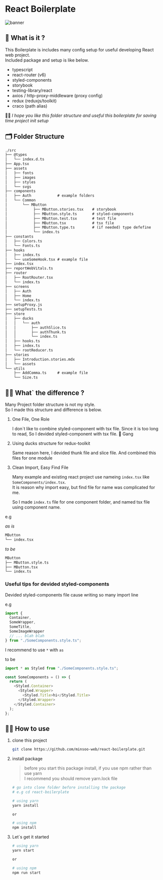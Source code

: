 # React Boilerplate

![banner](./src/assets/images/banner.png)

## 🤔 What is it ?

This Boilerplate is includes many config setup for useful developing React web project.  
Included package and setup is like below.

- typescript
- react-router (v6)
- styled-components
- storybook
- testing-library/react
- axios / http-proxy-middleware (proxy config)
- redux (reduxjs/toolkit)
- craco (path alias)

🙇‍♂️ _I hope you like this folder structure and useful this boilerplate for saving time project init setup_

## 🗂 Folder Structure

```txt
./src
├── @types
│   └── index.d.ts
├── App.tsx
├── assets
│   ├── fonts
│   ├── images
│   ├── styles
│   └── svgs
├── components
│   ├── Auth            # example folders
│   └── Common
│       └── MButton
│            ├── MButton.stories.tsx    # storybook
│            ├── MButton.style.ts       # styled-components
│            ├── MButton.test.tsx       # test file
│            ├── MButton.tsx            # tsx file
│            ├── MButton.type.ts        # (if needed) type defefine
│            └── index.ts
├── constants
│   ├── Colors.ts
│   └── Fonts.ts
├── hooks
│   ├── index.ts
│   └── useSomeHook.tsx # example file
├── index.tsx
├── reportWebVitals.ts
├── router
│   ├── RootRouter.tsx
│   └── index.ts
├── screens
│   ├── Auth
│   ├── Home
│   └── index.ts
├── setupProxy.js
├── setupTests.ts
├── store
│   ├── ducks
│   │   └── auth
│   │       ├── authSlice.ts
│   │       ├── authThunk.ts
│   │       └── index.ts
│   ├── hooks.ts
│   ├── index.ts
│   └── rootReducer.ts
├── stories
│   ├── Introduction.stories.mdx
│   └── assets
└── utils
    ├── AddComma.ts     # example file
    └── Size.ts
```

## 🤷‍♂️ What` the difference ?

Many Project folder structure is not my style.  
So I made this structure and difference is below.

1. One File, One Role

   I don`t like to combine styled-component with tsx file.
   Since it is too long to read, So I devided styled-component with tsx file. 🔫 Gang

2. Using ducks structure for redux-toolkit

   Same reason here, I devided thunk file and slice file.
   And combined this files for one module

3. Clean Import, Easy Find File

   Many example and existing react project use nameing `index.tsx` like `SomeComponents/index.tsx`.  
   It is reason why import easy, but find file for name was complicated for me.

   So I made `index.ts` file for one component folder, and named tsx file using component name.

e.g

_as is_

```txt
MButton
└── index.tsx
```

_to be_

```txt
MButton
├── MButton.style.ts
├── MButton.tsx
└── index.ts
```

### Useful tips for devided styled-components

Devided styled-components file cause writing so many import line

e.g

```ts
import {
  Container,
  SomeWrapper,
  SomeTitle,
  SomeImageWrapper
  // ... blah blah
} from "./SomeComponents.style.ts";
```

I recommend to use `*` with `as`

to be

```ts
import * as Styled from "./SomeComponents.style.ts";

const SomeComponents = () => {
  return (
    <Styled.Container>
      <Styled.Wrapper>
        <Styled.Title>hi</Styled.Title>
      </Styled.Wrapper>
    </Styled.Container>
  );
};
```

## 👨‍💻 How to use

1. clone this project

   ```bash
   git clone https://github.com/minsoo-web/react-boilerplate.git
   ```

2. install package

   > before you start this package install, if you use npm rather than use yarn  
   > I recommend you should remove yarn.lock file

   ```bash
   # go into clone folder before installing the package
   # e.g cd react-boilerplate

   # using yarn
   yarn install

   or

   # using npm
   npm install
   ```

3. Let`s get it started

   ```bash
   # using yarn
   yarn start

   or

   # using npm
   npm run start
   ```
